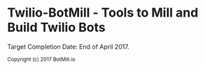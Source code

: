 # Twilio-BotMill - Tools to Mill and Build Twilio Bots

Target Completion Date: End of April 2017.  

<sub>Copyright (c) 2017 BotMill.io</sub>
